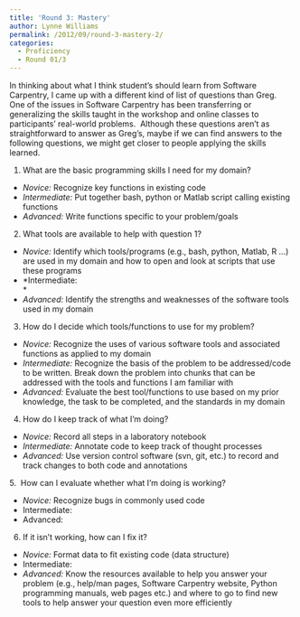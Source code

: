 ```yaml
---
title: 'Round 3: Mastery'
author: Lynne Williams
permalink: /2012/09/round-3-mastery-2/
categories:
  - Proficiency
  - Round 01/3
---
```

In thinking about what I think student&#8217;s should learn from Software Carpentry, I came up with a different kind of list of questions than Greg.  One of the issues in Software Carpentry has been transferring or generalizing the skills taught in the workshop and online classes to participants&#8217; real-world problems.  Although these questions aren&#8217;t as straightforward to answer as Greg&#8217;s, maybe if we can find answers to the following questions, we might get closer to people applying the skills learned.

1. What are the basic programming skills I need for my domain?

*   *Novice:* Recognize key functions in existing code
*   *Intermediate:* Put together bash, python or Matlab script calling existing functions
*   *Advanced:* Write functions specific to your problem/goals

2. What tools are available to help with question 1?

*   *Novice:* Identify which tools/programs (e.g., bash, python, Matlab, R &#8230;) are used in my domain and how to open and look at scripts that use these programs
*   *Intermediate:  
    *
*   *Advanced:* Identify the strengths and weaknesses of the software tools used in my domain

3. How do I decide which tools/functions to use for my problem?

*   *Novice:* Recognize the uses of various software tools and associated functions as applied to my domain
*   *Intermediate:* Recognize the basis of the problem to be addressed/code to be written. Break down the problem into chunks that can be addressed with the tools and functions I am familiar with
*   *Advanced:* Evaluate the best tool/functions to use based on my prior knowledge, the task to be completed, and the standards in my domain

4. How do I keep track of what I&#8217;m doing?

*   *Novice:* Record all steps in a laboratory notebook
*   *Intermediate:* Annotate code to keep track of thought processes
*   *Advanced:* Use version control software (svn, git, etc.) to record and track changes to both code and annotations

5.  How can I evaluate whether what I&#8217;m doing is working?

*   *Novice:* Recognize bugs in commonly used code
*   Intermediate:
*   Advanced:

6. If it isn&#8217;t working, how can I fix it?

*   *Novice:* Format data to fit existing code (data structure)
*   Intermediate:
*   *Advanced:* Know the resources available to help you answer your problem (e.g., help/man pages, Software Carpentry website, Python programming manuals, web pages etc.) and where to go to find new tools to help answer your question even more efficiently
